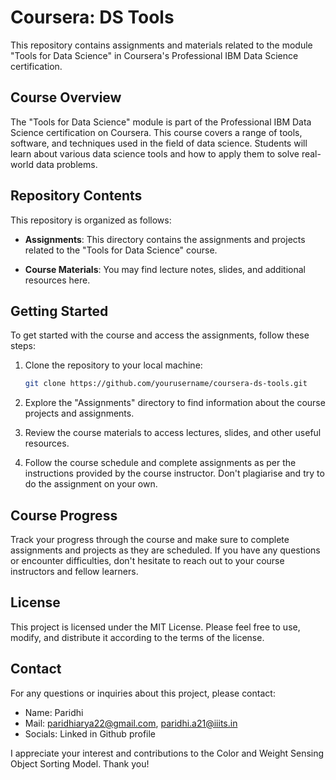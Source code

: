 # Coursera: DS Tools

This repository contains assignments and materials related to the module "Tools for Data Science" in Coursera's Professional IBM Data Science certification.

## Course Overview

The "Tools for Data Science" module is part of the Professional IBM Data Science certification on Coursera. This course covers a range of tools, software, and techniques used in the field of data science. Students will learn about various data science tools and how to apply them to solve real-world data problems.

## Repository Contents

This repository is organized as follows:

- **Assignments**: This directory contains the assignments and projects related to the "Tools for Data Science" course.

- **Course Materials**: You may find lecture notes, slides, and additional resources here.

## Getting Started

To get started with the course and access the assignments, follow these steps:

1. Clone the repository to your local machine:

   ```bash
   git clone https://github.com/yourusername/coursera-ds-tools.git
   
2. Explore the "Assignments" directory to find information about the course projects and assignments.

3. Review the course materials to access lectures, slides, and other useful resources.

4. Follow the course schedule and complete assignments as per the instructions provided by the course instructor. Don't plagiarise and try to do the assignment on your own.

## Course Progress
Track your progress through the course and make sure to complete assignments and projects as they are scheduled. If you have any questions or encounter difficulties, don't hesitate to reach out to your course instructors and fellow learners.

## License
This project is licensed under the MIT License. Please feel free to use, modify, and distribute it according to the terms of the license.

## Contact
For any questions or inquiries about this project, please contact:


- Name: Paridhi 
- Mail: paridhiarya22@gmail.com, paridhi.a21@iiits.in
- Socials: Linked in Github profile

I appreciate your interest and contributions to the Color and Weight Sensing Object Sorting Model. Thank you!
